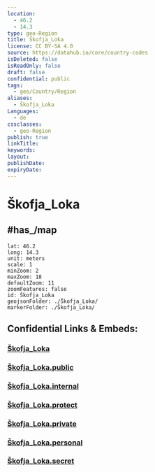 ```yaml
---
location:
  - 46.2
  - 14.3
type: geo-Region
title: Škofja_Loka
license: CC BY-SA 4.0
source: https://datahub.io/core/country-codes
isDeleted: false
isReadOnly: false
draft: false
confidential: public
tags:
  - geo/Country/Region
aliases:
  - Škofja_Loka
Languages:
  - de
cssclasses:
  - geo-Region
publish: true
linkTitle:
keywords:
layout:
publishDate:
expiryDate:
---
```


# Škofja_Loka


## #has_/map 

```leaflet
lat: 46.2
long: 14.3
unit: meters
scale: 1
minZoom: 2 
maxZoom: 18
defaultZoom: 11
zoomFeatures: false 
id: Škofja_Loka
geojsonFolder: ./Škofja_Loka/
markerFolder: ./Škofja_Loka/
```


## Confidential Links & Embeds: 

### [Škofja_Loka](/_Standards/Earth/Continent/Europe/Europe~Central/Slovenia/Regions~Slovenia/Gorenjska/counties~Gorenjska/Škofja_Loka.md) 

### [Škofja_Loka.public](/_public/Earth/Continent/Europe/Europe~Central/Slovenia/Regions~Slovenia/Gorenjska/counties~Gorenjska/Škofja_Loka.public.md) 

### [Škofja_Loka.internal](/_internal/Earth/Continent/Europe/Europe~Central/Slovenia/Regions~Slovenia/Gorenjska/counties~Gorenjska/Škofja_Loka.internal.md) 

### [Škofja_Loka.protect](/_protect/Earth/Continent/Europe/Europe~Central/Slovenia/Regions~Slovenia/Gorenjska/counties~Gorenjska/Škofja_Loka.protect.md) 

### [Škofja_Loka.private](/_private/Earth/Continent/Europe/Europe~Central/Slovenia/Regions~Slovenia/Gorenjska/counties~Gorenjska/Škofja_Loka.private.md) 

### [Škofja_Loka.personal](/_personal/Earth/Continent/Europe/Europe~Central/Slovenia/Regions~Slovenia/Gorenjska/counties~Gorenjska/Škofja_Loka.personal.md) 

### [Škofja_Loka.secret](/_secret/Earth/Continent/Europe/Europe~Central/Slovenia/Regions~Slovenia/Gorenjska/counties~Gorenjska/Škofja_Loka.secret.md)

